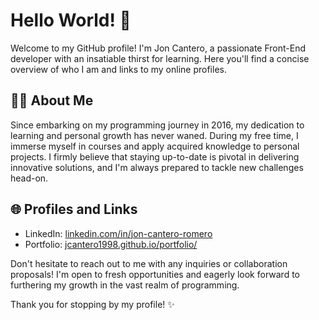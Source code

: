 # Hello World! 👋

Welcome to my GitHub profile! I'm Jon Cantero, a passionate Front-End developer with an insatiable thirst for learning. Here you'll find a concise overview of who I am and links to my online profiles.

## 👨‍💻 About Me
Since embarking on my programming journey in 2016, my dedication to learning and personal growth has never waned. During my free time, I immerse myself in courses and apply acquired knowledge to personal projects. I firmly believe that staying up-to-date is pivotal in delivering innovative solutions, and I'm always prepared to tackle new challenges head-on.

## 🌐 Profiles and Links

- LinkedIn: [linkedin.com/in/jon-cantero-romero](https://www.linkedin.com/in/jon-cantero-romero/)
- Portfolio: [jcantero1998.github.io/portfolio/](https://jcantero1998.github.io/portfolio/)

Don't hesitate to reach out to me with any inquiries or collaboration proposals! I'm open to fresh opportunities and eagerly look forward to furthering my growth in the vast realm of programming.

Thank you for stopping by my profile! ✨

